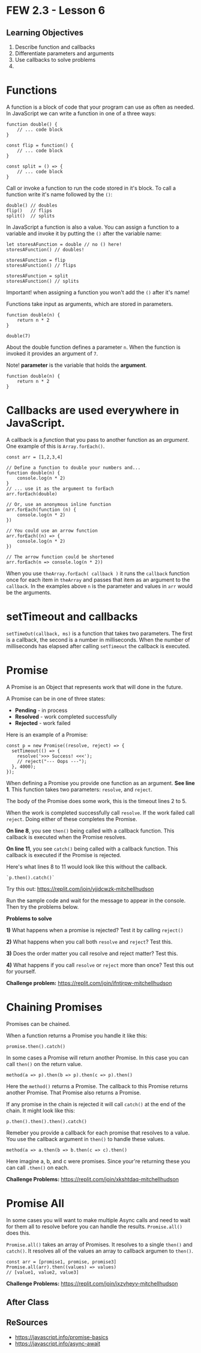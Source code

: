 # FEW 2.3 - Lesson 6


## Learning Objectives

1. Describe function and callbacks
1. Differentiate parameters and arguments
1. Use callbacks to solve problems
1. 

# Functions 

A function is a block of code that your program can use as often as needed. In JavaScript we can write a function in one of a three ways: 

```JS
function double() {
    // ... code block
}

const flip = function() {
    // ... code block
}

const split = () => {
    // ... code block
}
```

Call or invoke a function to run the code stored in it's block. To call a function write it's name followed by the `()`: 

```JS
double() // doubles
flip()   // flips
split()  // splits
```

In JavaScript a function is also a value. You can assign a function to a variable and invoke it by putting the `()` after the variable name: 

```JS
let storesAFunction = double // no () here!
storesAFunction() // doubles!

storesAFunction = flip
storesAFunction() // flips

storesAFunction = split
storesAFunction() // splits
```

Important! when assigning a function you won't add the `()` after it's name! 

Functions take input as arguments, which are stored in parameters.

```JS
function double(n) {
    return n * 2
}

double(7) 
```

About the double function defines a parameter `n`. When the function is invoked it provides an argument of `7`. 

Note! **parameter** is the variable that holds the **argument**.

```JS
function double(n) {
    return n * 2
}
```

# Callbacks are used everywhere in JavaScript. 

A callback is a *function* that you pass to another function as an *argument*. One example of this is `Array.forEach()`. 

```JS
const arr = [1,2,3,4]

// Define a function to double your numbers and...
function double(n) {
    console.log(n * 2)
}
// ... use it as the argument to forEach
arr.forEach(double)

// Or, use an anonymous inline function
arr.forEach(function (n) {
    console.log(n * 2)
})

// You could use an arrow function
arr.forEach((n) => {
    console.log(n * 2)
})

// The arrow function could be shortened
arr.forEach(n => console.log(n * 2))

```

When you use `theArray.forEach( callback )` it runs the `callback` function once for each item in `theArray` and passes that item as an argument to the `callback`. In the examples above `n` is the parameter and values in `arr` would be the arguments. 

# setTimeout and callbacks

`setTimeOut(callback, ms)` is a function that takes two parameters. The first is a callback, the second is a number in milliseconds. When the number of milliseconds has elapsed after calling `setTimeout` the callback is executed. 

# Promise 

A Promise is an Object that represents work that will done in the future.

A Promise can be in one of three states: 

- **Pending** - in process
- **Resolved** - work completed successfully
- **Rejected** - work failed

Here is an example of a Promise: 

```JS
const p = new Promise((resolve, reject) => {
  setTimeout(() => {
    resolve('>>> Success! <<<');
    // reject("--- Oops ---");
  }, 4000);
});
```

When defining a Promise you provide one function as an argument. **See line 1**. This function takes two parameters: `resolve`, and `reject`.

The body of the Promise does some work, this is the timeout lines 2 to 5. 

When the work is completed successfully call `resolve`. If the work failed call `reject`. Doing either of these completes the Promise. 

**On line 8**, you see `then()` being called with a callback function. This callback is executed when the Promise resolves. 

**On line 11**, you see `catch()` being called with a callback function. This callback is executed if the Promise is rejected. 

Here's what lines 8 to 11 would look like this without the callback. 

```
`p.then().catch()`
```

Try this out: https://replit.com/join/yjjdcwzk-mitchellhudson

Run the sample code and wait for the message to appear in the console. Then try the problems below. 

**Problems to solve**

**1)** What happens when a promise is rejected? Test it by calling `reject()`

**2)** What happens when you call both `resolve` and `reject`? Test this.

**3)** Does the order matter you call resolve and reject matter? Test this. 

**4)** What happens if you call `resolve` or `reject` more than once? Test this out for yourself.

**Challenge problem:** https://replit.com/join/ifntjrpw-mitchellhudson

# Chaining Promises

Promises can be chained. 

When a function returns a Promise you handle it like this: 

`promise.then().catch()`

In some cases a Promise will return another Promise. In this case you can call `then()` on the return value.

`method(a => p).then(b => p).then(c => p).then()`

Here the `method()` returns a Promise. The callback to this Promise returns another Promise. That Promise also returns a Promise.  

If any promise in the chain is rejected it will call `catch()` at the end of the chain. It might look like this: 

`p.then().then().then().catch()`

Remeber you provide a callback for each promise that resolves to a value. You use the callback argument in `then()` to handle these values.

`method(a => a.then(b => b.then(c => c).then()`

Here imagine a, b, and c were promises. Since your're returning these you can call `.then()` on each.

**Challenge Problems:** https://replit.com/join/xkshtdaq-mitchellhudson

# Promise All

In some cases you will want to make multiple Async calls and need to wait for them all to resolve before you can handle the results. `Promise.all()` does this. 

`Promise.all()` takes an array of Promises. It resolves to a single `then()` and `catch()`. It resolves all of the values an array to callback argumen to `then()`. 

```JS 
const arr = [promise1, promise, promise3]
Promise.all(arr).then((values) => values)
// [value1, value2, value3]
```

**Challenge Problems:** https://replit.com/join/ixzvheyv-mitchellhudson


## After Class 



## ReSources 

- https://javascript.info/promise-basics
- https://javascript.info/async-await